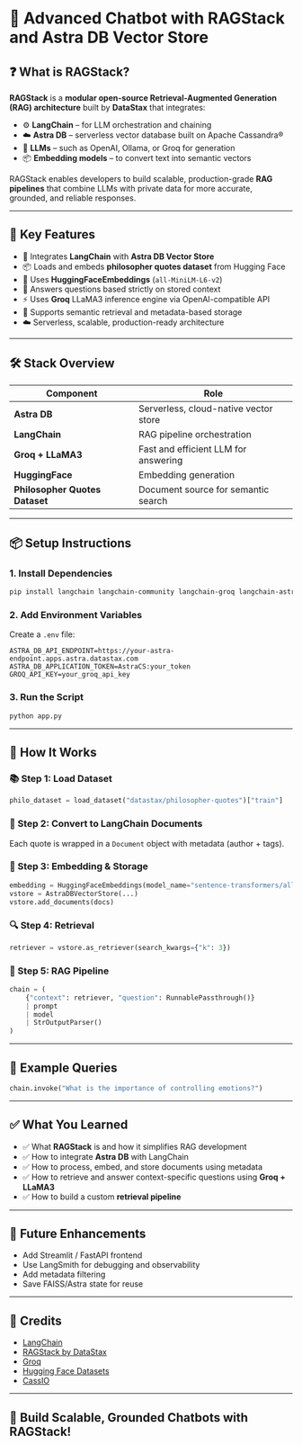 # 🧠 Advanced Chatbot with RAGStack and Astra DB Vector Store

## ❓ What is RAGStack?

**RAGStack** is a **modular open-source Retrieval-Augmented Generation (RAG) architecture** built by **DataStax** that integrates:

- ⚙️ **LangChain** – for LLM orchestration and chaining
- ☁️ **Astra DB** – serverless vector database built on Apache Cassandra®
- 🧠 **LLMs** – such as OpenAI, Ollama, or Groq for generation
- 📦 **Embedding models** – to convert text into semantic vectors

RAGStack enables developers to build scalable, production-grade **RAG pipelines** that combine LLMs with private data for more accurate, grounded, and reliable responses.

---

## 🚀 Key Features

- 🔗 Integrates **LangChain** with **Astra DB Vector Store**
- 📦 Loads and embeds **philosopher quotes dataset** from Hugging Face
- 🧬 Uses **HuggingFaceEmbeddings** (`all-MiniLM-L6-v2`)
- 🤖 Answers questions based strictly on stored context
- ⚡ Uses **Groq** LLaMA3 inference engine via OpenAI-compatible API
- 📑 Supports semantic retrieval and metadata-based storage
- ☁️ Serverless, scalable, production-ready architecture

---

## 🛠️ Stack Overview

| Component        | Role                                     |
|------------------|------------------------------------------|
| **Astra DB**      | Serverless, cloud-native vector store    |
| **LangChain**     | RAG pipeline orchestration               |
| **Groq + LLaMA3** | Fast and efficient LLM for answering     |
| **HuggingFace**   | Embedding generation                     |
| **Philosopher Quotes Dataset** | Document source for semantic search |

---

## 📦 Setup Instructions

### 1. Install Dependencies

```bash
pip install langchain langchain-community langchain-groq langchain-astra cassio datasets python-dotenv
````

### 2. Add Environment Variables

Create a `.env` file:

```env
ASTRA_DB_API_ENDPOINT=https://your-astra-endpoint.apps.astra.datastax.com
ASTRA_DB_APPLICATION_TOKEN=AstraCS:your_token
GROQ_API_KEY=your_groq_api_key
```

### 3. Run the Script

```bash
python app.py
```

---

## 📖 How It Works

### 📚 Step 1: Load Dataset

```python
philo_dataset = load_dataset("datastax/philosopher-quotes")["train"]
```

### 🧱 Step 2: Convert to LangChain Documents

Each quote is wrapped in a `Document` object with metadata (author + tags).

### 🧬 Step 3: Embedding & Storage

```python
embedding = HuggingFaceEmbeddings(model_name="sentence-transformers/all-MiniLM-L6-v2")
vstore = AstraDBVectorStore(...)
vstore.add_documents(docs)
```

### 🔍 Step 4: Retrieval

```python
retriever = vstore.as_retriever(search_kwargs={"k": 3})
```

### 🧠 Step 5: RAG Pipeline

```python
chain = (
    {"context": retriever, "question": RunnablePassthrough()}
    | prompt
    | model
    | StrOutputParser()
)
```

---

## 💬 Example Queries

```python
chain.invoke("What is the importance of controlling emotions?")
```

---

## ✅ What You Learned

* ✅ What **RAGStack** is and how it simplifies RAG development
* ✅ How to integrate **Astra DB** with LangChain
* ✅ How to process, embed, and store documents using metadata
* ✅ How to retrieve and answer context-specific questions using **Groq + LLaMA3**
* ✅ How to build a custom **retrieval pipeline**

---

## 🔮 Future Enhancements

* Add Streamlit / FastAPI frontend
* Use LangSmith for debugging and observability
* Add metadata filtering
* Save FAISS/Astra state for reuse

---

## 🙌 Credits

* [LangChain](https://www.langchain.com/)
* [RAGStack by DataStax](https://docs.datastax.com/en/astra/docs/ragstack/)
* [Groq](https://groq.com/)
* [Hugging Face Datasets](https://huggingface.co/datasets)
* [CassIO](https://github.com/CassioML/cassio)

---

## 🚀 Build Scalable, Grounded Chatbots with RAGStack!
